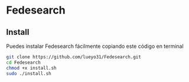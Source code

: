 # Fedesearch

## Install

Puedes instalar Fedesearch fácilmente copiando este código en terminal

```bash
git clone https://github.com/lueyo31/Fedesearch.git
cd Fedesearch
chmod +x install.sh
sudo ./install.sh
```
